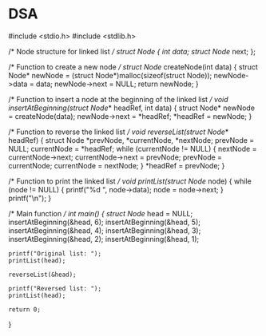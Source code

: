 # DSA
#include <stdio.h>
#include <stdlib.h>

/* Node structure for linked list */
struct Node {
    int data;
    struct Node* next;
};

/* Function to create a new node */
struct Node* createNode(int data) {
    struct Node* newNode = (struct Node*)malloc(sizeof(struct Node));
    newNode->data = data;
    newNode->next = NULL;
    return newNode;
}

/* Function to insert a node at the beginning of the linked list */
void insertAtBeginning(struct Node** headRef, int data) {
    struct Node* newNode = createNode(data);
    newNode->next = *headRef;
    *headRef = newNode;
}

/* Function to reverse the linked list */
void reverseList(struct Node** headRef) {
    struct Node *prevNode, *currentNode, *nextNode;
    prevNode = NULL;
    currentNode = *headRef;
    while (currentNode != NULL) {
        nextNode = currentNode->next;
        currentNode->next = prevNode;
        prevNode = currentNode;
        currentNode = nextNode;
    }
    *headRef = prevNode;
}

/* Function to print the linked list */
void printList(struct Node* node) {
    while (node != NULL) {
        printf("%d ", node->data);
        node = node->next;
    }
    printf("\n");
}

/* Main function */
int main() {
    struct Node* head = NULL;
    insertAtBeginning(&head, 6);
    insertAtBeginning(&head, 5);
    insertAtBeginning(&head, 4);
    insertAtBeginning(&head, 3);
    insertAtBeginning(&head, 2);
    insertAtBeginning(&head, 1);

    printf("Original list: ");
    printList(head);

    reverseList(&head);

    printf("Reversed list: ");
    printList(head);

    return 0;
}